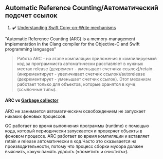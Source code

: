 ## Automatic Reference Counting/Автоматический подсчет ссылок

1. :heavy_check_mark: [Understanding Swift Copy-on-Write mechanisms](https://habr.com/ru/articles/209288/)

"Automatic Reference Counting (ARC) is a memory-management implementation in the Clang compiler for the Objective-C and Swift programming languages"

> Работа ARC - на этапе компиляции приложения в компилируемый код за программиста автоматически расставляет в нужных местах release (декремент - уменьшает счетчика ссылок)/retain (инкрементирует - увеличивает счетчик ссылок)/autorelease (декрементирует - уменьшает счетчик ссылок). Этот механизм работает только для объектов, которые хранятся в куче (ссылочные типы).


#### ARC vs [Garbage collector](./GarbageCollector.md)

ARC не занимается автоматическим освобождением не запускает никаких фоновых процессов. 

GC работает во время выполнения программы (runtime) с помощью кода, который периодически запускается и проверяет объекты в фоновом процессе. ARC работает во время компиляции и вставляет retain и release автоматически в код.Часто это сказывается на производительности, потому что процесс сборки мусора должен выяснить, какую память удалить («пометить и очистить»).




